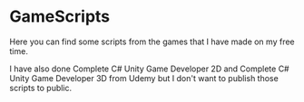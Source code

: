 # GameScripts

Here you can find some scripts from the games that I have made on my free time.

I have also done Complete C# Unity Game Developer 2D and Complete C# Unity Game Developer 3D from Udemy but I don't want to publish those scripts to public.
